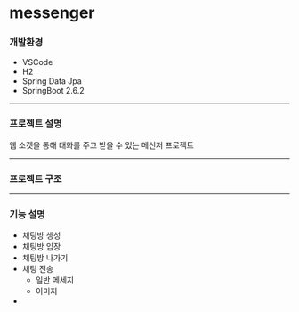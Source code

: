 # messenger

### 개발환경 
- VSCode
- H2
- Spring Data Jpa
- SpringBoot 2.6.2 
-----
### 프로젝트 설명
웹 소켓을 통해 대화를 주고 받을 수 있는 메신저 프로젝트

-----
### 프로젝트 구조



-----
### 기능 설명
- 채팅방 생성
- 채팅방 입장
- 채팅방 나가기
- 채팅 전송
  - 일반 메세지
  - 이미지
- 

